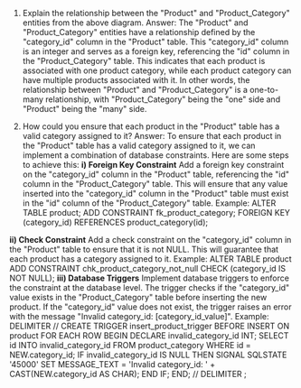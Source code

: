 1. Explain the relationship between the "Product" and "Product_Category" entities from the above diagram.
Answer: The "Product" and "Product_Category" entities have a relationship defined by the "category_id" column in the "Product" table. This "category_id" column is an integer and serves as a foreign key, referencing the "id" column in the "Product_Category" table. This indicates that each product is associated with one product category, while each product category can have multiple products associated with it. In other words, the relationship between "Product" and "Product_Category" is a one-to-many relationship, with "Product_Category" being the "one" side and "Product" being the "many" side.


2. How could you ensure that each product in the "Product" table has a valid category assigned to it?
Answer: To ensure that each product in the "Product" table has a valid category assigned to it, we can implement a combination of database constraints. Here are some steps to achieve this:
**i) Foreign Key Constraint**
Add a foreign key constraint on the "category_id" column in the "Product" table, referencing the "id" column in the "Product_Category" table. This will ensure that any value inserted into the "category_id" column in the "Product" table must exist in the "id" column of the "Product_Category" table.
Example:
  ALTER TABLE product;
  ADD CONSTRAINT fk_product_category;
  FOREIGN KEY (category_id) REFERENCES product_category(id);

**ii)	Check Constraint** 
Add a check constraint on the "category_id" column in the "Product" table to ensure that it is not NULL. This will guarantee that each product has a category assigned to it.
Example:
  ALTER TABLE product
  ADD CONSTRAINT chk_product_category_not_null
  CHECK (category_id IS NOT NULL);
**iii) Database Triggers**
Implement database triggers to enforce the constraint at the database level. The trigger checks if the "category_id" value exists in the "Product_Category" table before inserting the new product. If the "category_id" value does not exist, the trigger raises an error with the message "Invalid category_id: [category_id_value]".
Example:
  DELIMITER //
  CREATE TRIGGER insert_product_trigger
  BEFORE INSERT ON product
  FOR EACH ROW
  BEGIN
    DECLARE invalid_category_id INT;
    SELECT id INTO invalid_category_id FROM product_category WHERE id = NEW.category_id;
    IF invalid_category_id IS NULL THEN
      SIGNAL SQLSTATE '45000'
      SET MESSAGE_TEXT = 'Invalid category_id: ' + CAST(NEW.category_id AS CHAR);
    END IF;
  END;
  //
  DELIMITER ;









